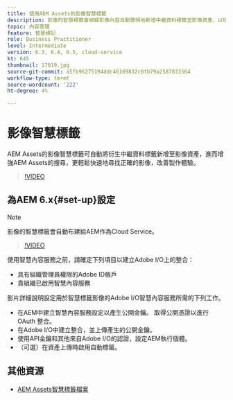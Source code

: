```yaml
---
title: 使用AEM Assets的影像智慧標籤
description: 影像的智慧標籤會根據影像內容自動聰明地新增中繼資料標籤至影像資產，以增強AEM搜尋功能。
topic: 內容管理
feature: 智慧標記
role: Business Practitioner
level: Intermediate
version: 6.3, 6.4, 6.5, cloud-service
kt: 645
thumbnail: 17019.jpg
source-git-commit: a5fb96275194ddc46169832c0fb79a2587833564
workflow-type: tm+mt
source-wordcount: '222'
ht-degree: 4%

---
```



# 影像智慧標籤

AEM Assets的影像智慧標籤可自動將衍生中繼資料標籤新增至影像資產，進而增強AEM Assets的搜尋，更輕鬆快速地尋找正確的影像，改善製作體驗。

>[!VIDEO](https://video.tv.adobe.com/v/17019/?quality=12&learn=on)

## 為AEM 6.x{#set-up}設定

>[!NOTE]
> 影像的智慧標籤會自動布建給AEM作為Cloud Service。

>[!VIDEO](https://video.tv.adobe.com/v/17023/?quality=12&learn=on)

使用智慧內容服務之前，請確定下列項目以建立Adobe I/O上的整合：

* 具有組織管理員權限的Adobe ID帳戶
* 貴組織已啟用智慧內容服務

影片詳細說明設定用於智慧標籤影像的Adobe I/O智慧內容服務所需的下列工作。

* 在AEM中建立智慧內容服務設定以產生公開金鑰。 取得公開憑證以進行 OAuth 整合。
* 在Adobe I/O中建立整合，並上傳產生的公開金鑰。
* 使用API金鑰和其他來自Adobe I/O的認證，設定AEM執行個體。
* （可選）在資產上傳時啟用自動標籤。

## 其他資源

* [AEM Assets智慧標籤檔案](https://experienceleague.adobe.com/docs/experience-manager-cloud-service/assets/manage/smart-tags.html)
